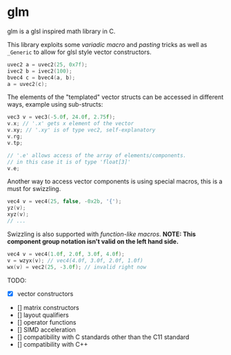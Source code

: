 
# glm
glm is a glsl inspired math library in C.


This library exploits some *variadic macro* and *pasting* tricks as well as `_Generic` to allow for glsl style vector constructors.

```c
uvec2 a = uvec2(25, 0x7f);
ivec2 b = ivec2(100);
bvec4 c = bvec4(a, b);
a = uvec2(c);
```

The elements of the "templated" vector structs can be accessed in different ways, example using sub-structs:

```c
vec3 v = vec3(-5.0f, 24.0f, 2.75f);
v.x; // '.x' gets x element of the vector
v.xy; // '.xy' is of type vec2, self-explanatory
v.rg;
v.tp;

// '.e' allows access of the array of elements/components.
// in this case it is of type 'float[3]'
v.e;
```

Another way to access vector  components is using special macros, this is a must for swizzling.

```c
vec4 v = vec4(25, false, -0x2b, '{');
yz(v);
xyz(v);
// ...
```

Swizzling is also supported with *function-like macros*.
**NOTE: This component group notation isn't valid on the left hand side.**
```c
vec4 v = vec4(1.0f, 2.0f, 3.0f, 4.0f);
v = wzyx(v); // vec4(4.0f, 3.0f, 2.0f, 1.0f)
wx(v) = vec2(25, -3.0f); // invalid right now
```

TODO:
* [X] vector constructors
* [] matrix constructors
* [] layout qualifiers
* [] operator functions
* [] SIMD acceleration
* [] compatibility with C standards other than the C11 standard
* [] compatibility with C++
